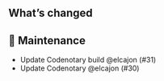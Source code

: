 ## What’s changed
## 🧰 Maintenance

- Update Codenotary build @elcajon (#31)
- Update Codenotary @elcajon (#30)
